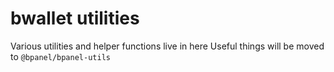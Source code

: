 # bwallet utilities

Various utilities and helper functions live in here
Useful things will be moved to `@bpanel/bpanel-utils`
